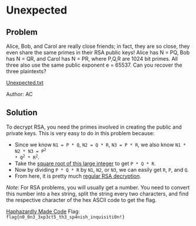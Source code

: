 # Unexpected
## Problem
Alice, Bob, and Carol are really close friends; in fact, they are so close, they even share the same primes in their RSA public keys! Alice has N = PQ, Bob has N = QR, and Carol has N = PR, where P,Q,R are 1024 bit primes. All three also use the same public exponent e = 65537. Can you recover the three plaintexts?

[Unexpected.txt](./Unexpected.txt)

Author: AC
## Solution
To decrypt RSA, you need the primes involved in creating the public and private keys. This is very easy to do in this problem because:
 * Since we know `N1 = P * Q`, `N2 = Q * R`, `N3 = P * R`, we also know <code>N1 * N2 * N3 = P<sup>2</sup> * Q<sup>2</sup> * R<sup>2</sup></code>.
 * Take the [square root of this large integer](https://stackoverflow.com/questions/15390807/integer-square-root-in-python) to get `P * Q * R`.
 * Now by dividing `P * Q * R` by `N1`, `N2`, or `N3`, we can easily get `R`, `P`, and `Q`.
 * From here, it is pretty much [regular RSA decryption](https://simple.wikipedia.org/wiki/RSA_algorithm#Operation).

*Note*: For RSA problems, you will usually get a number. You need to convert this number into a hex string, split the string every two characters, and find the respective character of the hex ASCII code to get the flag.

[Haphazardly Made Code](./code.py)
Flag: `flag{n0_0n3_3xp3ct5_th3_sp4nish_inquisiti0n!}`